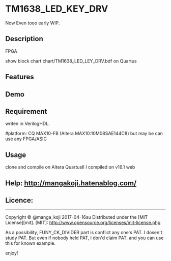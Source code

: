 TM1638_LED_KEY_DRV
====================
Now Even tooo early WIP.



## Description 
FPGA

show block chart 
chart/TM1638_LED_LEY_DRV.bdf on Quartus



## Features



## Demo


## Requirement
writen in VerilogHDL.


#platform: CQ MAX10-FB (Altera MAX10:10M08SAE144C8)
 but may be can use any FPGA/ASIC




## Usage
  clone and compile on Altera QuartusII 
  I compiled on v16.1 web



## Help:  http://mangakoji.hatenablog.com/



## Licence:
----------
Copyright &copy; @manga_koji 2017-04-16su
Distributed under the [MIT License][mit].
[MIT]: http://www.opensource.org/licenses/mit-license.php

As a possibility, FUNY_CK_DIVIDER part is conflict any one's PAT.
I dosen't study PAT.
But even if nobody held PAT, I don'd claim PAT.
and you can use this for known example.


enjoy!
